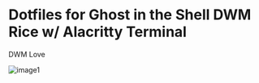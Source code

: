 # Dotfiles for Ghost in the Shell DWM Rice w/ Alacritty Terminal 
DWM Love

![image1](https://github.com/user-attachments/assets/5acf149e-cf2d-474f-ac6b-1f7a8a18bc1f)
